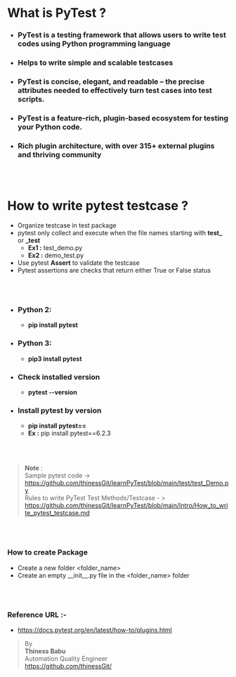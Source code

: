 # What is PyTest ?

* ### PyTest is a testing framework that allows users to write test codes using Python programming language
* ### Helps to write simple and scalable testcases
* ### PyTest is concise, elegant, and readable – the precise attributes needed to effectively turn test cases into test scripts.
* ### PyTest is a feature-rich, plugin-based ecosystem for testing your Python code.
* ### Rich plugin architecture, with over 315+ external plugins and thriving community
<br/>
<br/>

# How to write pytest testcase ? 
* Organize testcase in test package
* pytest only collect and execute when the file names starting with **test_** or **_test**
    * **Ex1 :** test_demo.py
    * **Ex2 :** demo_test.py
* Use pytest **Assert** to validate the testcase     
* Pytest assertions are checks that return either True or False status
<br/>
<br/>
    
* ### Python 2:
    * **pip install pytest**
* ### Python 3:
    * **pip3 install pytest**
* ### Check installed version
    * **pytest --version**
* ### Install pytest by version
    * **pip install pytest==<version>**
    * **Ex :** pip install pytest==6.2.3
<br/>
<br/>

>**Note** :<br/> 
Sample pytest code -> https://github.com/thinessGit/learnPyTest/blob/main/test/test_Demo.py<br/>
Rules to write PyTest Test Methods/Testcase - > https://github.com/thinessGit/learnPyTest/blob/main/Intro/How_to_write_pytest_testcase.md<br/>

<br/>
<br/>

### How to create Package
* Create a new folder <folder_name>
* Create an empty \_\_init\_\_.py file in the <folder_name> folder
<br/>
<br/>

### Reference URL :-  
* https://docs.pytest.org/en/latest/how-to/plugins.html

>By<br/>
**Thiness Babu**<br/>
Automation Quality Engineer<br/>
https://github.com/thinessGit/ <br/>
